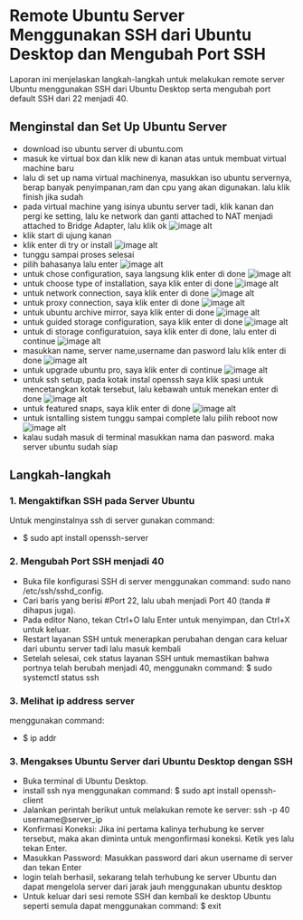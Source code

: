# Remote Ubuntu Server Menggunakan SSH dari Ubuntu Desktop dan Mengubah Port SSH
Laporan ini menjelaskan langkah-langkah untuk melakukan remote server Ubuntu menggunakan SSH dari Ubuntu Desktop serta mengubah port default SSH dari 22 menjadi 40.
## Menginstal dan Set Up Ubuntu Server
- download iso ubuntu server di ubuntu.com
- masuk ke virtual box dan klik new di kanan atas untuk membuat virtual machine baru
- lalu di set up nama virtual machinenya, masukkan iso ubuntu servernya, berap banyak penyimpanan,ram dan cpu yang akan digunakan. lalu klik finish jika sudah
- pada virtual machine yang isinya ubuntu server tadi, klik kanan dan pergi ke setting, lalu ke network dan ganti attached to NAT menjadi attached to Bridge Adapter, lalu klik ok
![image alt](https://github.com/M-Prakarsa-Al-Islam/SSH-Remote-Ubuntu-Server/blob/2908d5315631dbc35f058e4c4445596a335757e3/Screenshot%20(243).png)
- klik start di ujung kanan
- klik enter di try or install
![image alt](https://github.com/M-Prakarsa-Al-Islam/SSH-Remote-Ubuntu-Server/blob/47772d1e15aa34d9b345c8d33f4b03f4ee57317f/Screenshot%20(244).png)
- tunggu sampai proses selesai
- pilih bahasanya lalu enter
![image alt](https://github.com/M-Prakarsa-Al-Islam/SSH-Remote-Ubuntu-Server/blob/47772d1e15aa34d9b345c8d33f4b03f4ee57317f/Screenshot%20(247).png)
- untuk chose configuration, saya langsung klik enter di done
![image alt](https://github.com/M-Prakarsa-Al-Islam/SSH-Remote-Ubuntu-Server/blob/47772d1e15aa34d9b345c8d33f4b03f4ee57317f/Screenshot%20(249).png)
- untuk choose type of installation, saya klik enter di done
![image alt](https://github.com/M-Prakarsa-Al-Islam/SSH-Remote-Ubuntu-Server/blob/47772d1e15aa34d9b345c8d33f4b03f4ee57317f/Screenshot%20(251).png)
- untuk network connection, saya klik enter di done
![image alt](https://github.com/M-Prakarsa-Al-Islam/SSH-Remote-Ubuntu-Server/blob/47772d1e15aa34d9b345c8d33f4b03f4ee57317f/Screenshot%20(252).png)
- untuk proxy connection, saya klik enter di done
![image alt](https://github.com/M-Prakarsa-Al-Islam/SSH-Remote-Ubuntu-Server/blob/47772d1e15aa34d9b345c8d33f4b03f4ee57317f/Screenshot%20(253).png)
- untuk ubuntu archive mirror, saya klik enter di done
![image alt](https://github.com/M-Prakarsa-Al-Islam/SSH-Remote-Ubuntu-Server/blob/47772d1e15aa34d9b345c8d33f4b03f4ee57317f/Screenshot%20(254).png)
- untuk guided storage configuration, saya klik enter di done
![image alt](https://github.com/M-Prakarsa-Al-Islam/SSH-Remote-Ubuntu-Server/blob/47772d1e15aa34d9b345c8d33f4b03f4ee57317f/Screenshot%20(255).png)
- untuk di storage configuratuion, saya klik enter di done, lalu enter di continue
![image alt](https://github.com/M-Prakarsa-Al-Islam/SSH-Remote-Ubuntu-Server/blob/47772d1e15aa34d9b345c8d33f4b03f4ee57317f/Screenshot%20(257).png)
- masukkan name, server name,username dan pasword lalu klik enter di done
![image alt](https://github.com/M-Prakarsa-Al-Islam/SSH-Remote-Ubuntu-Server/blob/47772d1e15aa34d9b345c8d33f4b03f4ee57317f/Screenshot%20(258).png)
- untuk upgrade ubuntu pro, saya klik enter di continue
![image alt](https://github.com/M-Prakarsa-Al-Islam/SSH-Remote-Ubuntu-Server/blob/47772d1e15aa34d9b345c8d33f4b03f4ee57317f/Screenshot%20(259).png)
- untuk ssh setup, pada kotak instal openssh saya klik spasi untuk mencetangkan kotak tersebut, lalu kebawah untuk menekan enter di done
![image alt](https://github.com/M-Prakarsa-Al-Islam/SSH-Remote-Ubuntu-Server/blob/47772d1e15aa34d9b345c8d33f4b03f4ee57317f/Screenshot%20(260).png)
- untuk featured snaps, saya klik enter di done
![image alt](https://github.com/M-Prakarsa-Al-Islam/SSH-Remote-Ubuntu-Server/blob/47772d1e15aa34d9b345c8d33f4b03f4ee57317f/Screenshot%20(262).png)
- untuk isntalling sistem tunggu sampai complete lalu pilih reboot now
![image alt](https://github.com/M-Prakarsa-Al-Islam/SSH-Remote-Ubuntu-Server/blob/47772d1e15aa34d9b345c8d33f4b03f4ee57317f/Screenshot%20(265).png)
- kalau sudah masuk di terminal masukkan nama dan pasword. maka server ubuntu sudah siap
## Langkah-langkah 
### 1. Mengaktifkan SSH pada Server Ubuntu
Untuk menginstalnya ssh di server gunakan command:
- $ sudo apt install openssh-server
### 2. Mengubah Port SSH menjadi 40
- Buka file konfigurasi SSH di server menggunakan command: sudo nano /etc/ssh/sshd_config.
- Cari baris yang berisi #Port 22, lalu ubah menjadi Port 40 (tanda # dihapus juga).
- Pada editor Nano, tekan Ctrl+O lalu Enter untuk menyimpan, dan Ctrl+X untuk keluar.
- Restart layanan SSH untuk menerapkan perubahan dengan cara keluar dari ubuntu server tadi lalu masuk kembali
- Setelah selesai, cek status layanan SSH untuk memastikan bahwa portnya telah berubah menjadi 40, menggunakn command: $ sudo systemctl status ssh
### 3. Melihat ip address server
menggunakan command:
- $ ip addr
### 3. Mengakses Ubuntu Server dari Ubuntu Desktop dengan SSH
- Buka terminal di Ubuntu Desktop.
- install ssh nya menggunakan command: $ sudo apt install openssh-client
- Jalankan perintah berikut untuk melakukan remote ke server: ssh -p 40 username@server_ip
- Konfirmasi Koneksi: Jika ini pertama kalinya terhubung ke server tersebut, maka akan diminta untuk mengonfirmasi koneksi. Ketik yes lalu tekan Enter.
- Masukkan Password: Masukkan password dari akun username di server dan tekan Enter
- login telah berhasil, sekarang telah terhubung ke server Ubuntu dan dapat mengelola server dari jarak jauh menggunakan ubuntu desktop
- Untuk keluar dari sesi remote SSH dan kembali ke desktop Ubuntu seperti semula dapat menggunakan command: $ exit
